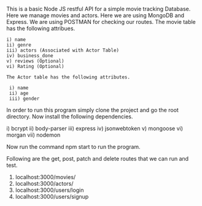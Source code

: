 This is a basic Node JS restful API for a simple movie tracking Database. Here we manage movies and actors. Here we are using MongoDB and Express. We are 
using POSTMAN for checking our routes. The movie table has the following attribues.

    i) name
    ii) genre
    iii) actors (Associated with Actor Table)
    iv) business_done
    v) reviews (Optional)
    vi) Rating (Optional)
    
    The Actor table has the following attributes.
    
     i) name
     ii) age
     iii) gender
    
 In order to run this program simply clone the project and go the root directory. Now install the following dependencies.
  
   i) bcrypt
   ii) body-parser
   iii) express
   iv) jsonwebtoken
   v) mongoose
   vi) morgan
   vii) nodemon
   
 Now run the command npm start to run the program.
 
 Following are the get, post, patch and delete routes that we can run and test.
 
 1) localhost:3000/movies/
 2) localhost:3000/actors/
 3) localhost:3000/users/login
 4) localhost:3000/users/signup
